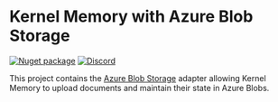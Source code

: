 ﻿# Kernel Memory with Azure Blob Storage

[![Nuget package](https://img.shields.io/nuget/v/Microsoft.KernelMemory.DocumentStorage.AzureBlobs)](https://www.nuget.org/packages/Microsoft.KernelMemory.DocumentStorage.AzureBlobs/)
[![Discord](https://img.shields.io/discord/1063152441819942922?label=Discord&logo=discord&logoColor=white&color=d82679)](https://aka.ms/KMdiscord)

This project contains the [Azure Blob Storage](https://learn.microsoft.com/azure/storage/blobs)
adapter allowing Kernel Memory to upload documents and maintain their state in Azure Blobs.
